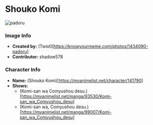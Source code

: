 # Shouko Komi

![padoru](https://raw.githubusercontent.com/shadow578/Padoru-Padoru/master/Padoru/miss-komi-is-bad-at-communication-komi.png "Shouko Komi")

### Image Info
* **Created by:**    (Twist)[https://knowyourmeme.com/photos/1434090-padoru]
* **Contributor:**   shadow578

### Character Info
* **Name:**   (Shouko Komi)[https://myanimelist.net/character/141790]
* **Shows:**
  * (Komi-san wa Comyushou desu.)[https://myanimelist.net/manga/93530/Komi-san_wa_Comyushou_desu]
  * (Komi-san wa, Comyushou desu.)[https://myanimelist.net/manga/99007/Komi-san_wa_Comyushou_desu]

